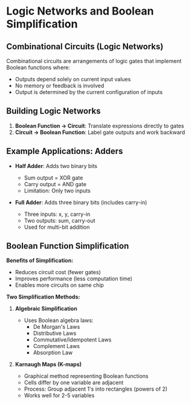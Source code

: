 # Logic Networks and Boolean Simplification

## Combinational Circuits (Logic Networks)

Combinational circuits are arrangements of logic gates that implement Boolean functions where:
- Outputs depend solely on current input values
- No memory or feedback is involved
- Output is determined by the current configuration of inputs

## Building Logic Networks
1. **Boolean Function → Circuit**: Translate expressions directly to gates
2. **Circuit → Boolean Function**: Label gate outputs and work backward

## Example Applications: Adders
- **Half Adder**: Adds two binary bits
  * Sum output = XOR gate
  * Carry output = AND gate
  * Limitation: Only two inputs

- **Full Adder**: Adds three binary bits (includes carry-in)
  * Three inputs: x, y, carry-in
  * Two outputs: sum, carry-out
  * Used for multi-bit addition

## Boolean Function Simplification

**Benefits of Simplification:**
- Reduces circuit cost (fewer gates)
- Improves performance (less computation time)
- Enables more circuits on same chip

**Two Simplification Methods:**

1. **Algebraic Simplification**
   - Uses Boolean algebra laws:
     * De Morgan's Laws
     * Distributive Laws
     * Commutative/Idempotent Laws 
     * Complement Laws
     * Absorption Law

2. **Karnaugh Maps (K-maps)**
   - Graphical method representing Boolean functions
   - Cells differ by one variable are adjacent
   - Process: Group adjacent 1's into rectangles (powers of 2)
   - Works well for 2-5 variables
